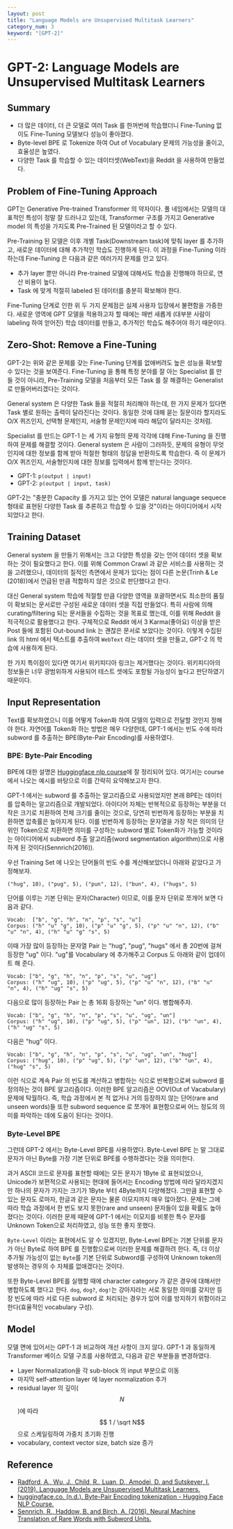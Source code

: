 ```yaml
---
layout: post
title: "Language Models are Unsupervised Multitask Learners"
category_num: 3
keyword: "[GPT-2]"
---
```


# GPT-2: Language Models are Unsupervised Multitask Learners

## Summary

- 더 많은 데이터, 더 큰 모델로 여러 Task 를 한꺼번에 학습했더니 Fine-Tuning 없이도 Fine-Tuning 모델보다 성능이 좋아졌다.
- Byte-level BPE 로 Tokenize 하여 Out of Vocabulary 문제의 가능성을 줄이고, 효율성은 높였다.
- 다양한 Task 를 학습할 수 있는 데이터셋(WebText)을 Reddit 을 사용하여 만들었다.

## Problem of Fine-Tuning Approach

GPT는 Generative Pre-trained Transformer 의 약자이다. 풀 네임에서는 모델의 대표적인 특성이 정말 잘 드러나고 있는데, Transformer 구조를 가지고 Generative model 의 특성을 가지도록 Pre-Trained 된 모델이라고 할 수 있다.

Pre-Training 된 모델은 이후 개별 Task(Downstream task)에 맞춰 layer 를 추가하고, 새로운 데이터에 대해 추가적인 학습도 진행하게 된다. 이 과정을 Fine-Tuning 이라 하는데 Fine-Tuning 은 다음과 같은 여러가지 문제를 안고 있다.

- 추가 layer 뿐만 아니라 Pre-trained 모델에 대해서도 학습을 진행해야 하므로, 연산 비용이 높다.
- Task 에 맞게 적절히 labeled 된 데이터를 충분히 확보해야 한다.

Fine-Tuning 단계로 인한 위 두 가지 문제점은 실제 사용자 입장에서 불편함을 가중한다. 새로운 영역에 GPT 모델을 적용하고자 할 때에는 매번 새롭게 (대부분 사람이 labeling 하여 얻어진) 학습 데이터를 만들고, 추가적인 학습도 해주어야 하기 때문이다.

## Zero-Shot: Remove a Fine-Tuning

GPT-2는 위와 같은 문제를 갖는 Fine-Tuning 단계를 없애버려도 높은 성능을 확보할 수 있다는 것을 보여준다. Fine-Tuning 을 통해 특정 분야를 잘 아는 Specialist 를 만들 것이 아니라, Pre-Training 모델을 처음부터 모든 Task 를 잘 해결하는 Generalist 로 만들어버리겠다는 것이다.

General system 은 다양한 Task 들을 적절히 처리해야 하는데, 한 가지 문제가 있다면 Task 별로 원하는 출력이 달라진다는 것이다. 동일한 것에 대해 묻는 질문이라 할지라도 O/X 퀴즈인지, 선택형 문제인지, 서술형 문제인지에 따라 해답이 달라지는 것처럼.

Specialist 를 만드는 GPT-1 는 세 가지 유형의 문제 각각에 대해 Fine-Tuning 을 진행하여 문제를 해결할 것이다. General system 은 사람이 그러하듯, 문제의 유형이 무엇인지에 대한 정보를 함께 받아 적절한 형태의 정답을 반환하도록 학습한다. 즉 이 문제가 O/X 퀴즈인지, 서술형인지에 대한 정보를 입력에서 함께 받는다는 것이다.

- GPT-1: `p(output | input)`
- GPT-2: `p(output | input, task)`

GPT-2는 "충분한 Capacity 를 가지고 있는 언어 모델은 natural language sequece 형태로 표현된 다양한 Task 를 추론하고 학습할 수 있을 것"이라는 아이디어에서 시작되었다고 한다.

## Training Dataset

General system 을 만들기 위해서는 크고 다양한 특성을 갖는 언어 데이터 셋을 확보하는 것이 필요했다고 한다. 이를 위해 Common Crawl 과 같은 서비스를 사용하는 것을 고려했으나, 데이터의 질적인 측면에서 문제가 있다는 점이 다른 논문(Trinh & Le (2018))에서 언급된 만큼 적합하지 않은 것으로 판단했다고 한다.

대신 General system 학습에 적절할 만큼 다양한 영역을 포괄하면서도 최소한의 품질이 확보되는 문서로만 구성된 새로운 데이터 셋을 직접 만들었다. 특히 사람에 의해 curating/filtering 되는 문서들을 수집하는 것을 목표로 했는데, 이를 위해 Reddit 을 적극적으로 활용했다고 한다. 구체적으로 Reddit 에서 3 Karma(좋아요) 이상을 받은 Post 들에 포함된 Out-bound link 는 괜찮은 문서로 보았다는 것이다. 이렇게 수집된 link 의 html 에서 텍스트를 추출하여 `WebText` 라는 데이터 셋을 만들고, GPT-2 의 학습에 사용하게 된다.

한 가지 특이점이 있다면 여기서 위키피디아 링크는 제거했다는 것이다. 위키피디아의 정보들은 너무 광범위하게 사용되어 테스트 셋에도 포함될 가능성이 높다고 판단하였기 때문이다.

## Input Representation

Text를 확보하였으니 이를 어떻게 Token화 하여 모델의 입력으로 전달할 것인지 정해야 한다. 자연어를 Token화 하는 방법은 매우 다양한데, GPT-1 에서는 빈도 수에 따라 subword 를 추출하는 BPE(Byte-Pair Encoding)를 사용하였다.

### BPE: Byte-Pair Encoding

BPE에 대한 설명은 [Huggingface nlp course](https://huggingface.co/learn/nlp-course/en/chapter6/5)에 잘 정리되어 있다. 여기서는 course 에서 나오는 예시를 바탕으로 이를 간략히 요약해보고자 한다.

GPT-1 에서는 subword 를 추출하는 알고리즘으로 사용되었지만 본래 BPE는 데이터를 압축하는 알고리즘으로 개발되었다. 아이디어 자체는 반복적으로 등장하는 부분을 더 작은 크기로 치환하여 전체 크기를 줄이는 것으로, 당연히 빈번하게 등장하는 부분을 치환하면 압축률은 높아지게 된다. 이를 빈번하게 등장하는 문자열을 가장 작은 의미의 단위인 Token으로 치환하면 의미를 구성하는 subword 별로 Token화가 가능할 것이라는 아이디어에서 subword 추출 알고리즘(word segmentation algorithm)으로 사용하게 된 것이다(Sennrich(2016)).

우선 Training Set 에 나오는 단어들의 빈도 수를 계산해보았더니 아래와 같았다고 가정해보자.

```
("hug", 10), ("pug", 5), ("pun", 12), ("bun", 4), ("hugs", 5)
```

단어를 이루는 기본 단위는 문자(Character) 이므로, 이를 문자 단위로 쪼개어 보면 다음과 같다.

```
Vocab:  ["b", "g", "h", "n", "p", "s", "u"]
Corpus: ("h" "u" "g", 10), ("p" "u" "g", 5), ("p" "u" "n", 12), ("b" "u" "n", 4), ("h" "u" "g" "s", 5)
```

이때 가장 많이 등장하는 문자열 Pair 는 "hug", "pug", "hugs" 에서 총 20번에 걸쳐 등장한 "ug" 이다. "ug"를 Vocabulary 에 추가해주고 Corpus 도 아래와 같이 업데이트 해 준다.

```
Vocab: ["b", "g", "h", "n", "p", "s", "u", "ug"]
Corpus: ("h" "ug", 10), ("p" "ug", 5), ("p" "u" "n", 12), ("b" "u" "n", 4), ("h" "ug" "s", 5)
```

다음으로 많이 등장하는 Pair 는 총 16회 등장하는 "un" 이다. 병합해주자.

```
Vocab: ["b", "g", "h", "n", "p", "s", "u", "ug", "un"]
Corpus: ("h" "ug", 10), ("p" "ug", 5), ("p" "un", 12), ("b" "un", 4), ("h" "ug" "s", 5)
```

다음은 "hug" 이다.

```
Vocab: ["b", "g", "h", "n", "p", "s", "u", "ug", "un", "hug"]
Corpus: ("hug", 10), ("p" "ug", 5), ("p" "un", 12), ("b" "un", 4), ("hug" "s", 5)
```

이런 식으로 계속 Pair 의 빈도를 계산하고 병합하는 식으로 반복함으로써 subword 를 정의하는 것이 BPE 알고리즘이다. 이러한 BPE 알고리즘은 OOV(Out of Vacabulary) 문제에 탁월하다. 즉, 학습 과정에서 본 적 없거나 거의 등장하지 않는 단어(rare and unseen words)들 또한 subword sequence 로 쪼개어 표현함으로써 어느 정도의 의미를 파악하는 데에 도움이 된다는 것이다.

### Byte-Level BPE

그런데 GPT-2 에서는 Byte-Level BPE를 사용하였다. Byte-Level BPE 는 말 그대로 문자가 아닌 Byte를 가장 기본 단위로 BPE를 수행하겠다는 것을 의미한다.

과거 ASCII 코드로 문자를 표현할 때에는 모든 문자가 1Byte 로 표현되었으나, Unicode가 보편적으로 사용되는 현대에 들어서는 Encoding 방법에 따라 달라지겠지만 하나의 문자가 가지는 크기가 1Byte 부터 4Byte까지 다양해졌다. 그만큼 표현할 수 있는 문자도 로마자, 한글과 같은 문자는 물론 이모지까지 매우 많아졌다. 문제는 그에 따라 학습 과정에서 한 번도 보지 못한(rare and unseen) 문자들이 있을 확률도 높아졌다는 것이다. 이러한 문제 때문에 GPT-1 에서는 이모지를 비롯한 특수 문자를 Unknown Token으로 처리하였고, 성능 또한 좋지 못했다.

`Byte-Level` 이라는 표현에서도 알 수 있겠지만, Byte-Level BPE는 기본 단위를 문자가 아닌 Byte로 하여 BPE 를 진행함으로써 이러한 문제를 해결하려 한다. 즉, 더 이상 추가될 가능성이 없는 `Byte`를 기본 단위로 Subword를 구성하여 Unknown token의 발생하는 경우의 수 자체를 없애겠다는 것이다.

또한 Byte-Level BPE를 실행할 때에 character category 가 같은 경우에 대해서만 병합하도록 했다고 한다. `dog`, `dog?`, `dog!`는 강아지라는 서로 동일한 의미를 갖지만 등장 빈도에 따라 서로 다른 subword 로 처리되는 경우가 있어 이를 방지하기 위함이라고 한다(효율적인 vocabulary 구성).

## Model

모델 면에 있어서는 GPT-1 과 비교하여 개선 사항이 크지 않다. GPT-1 과 동일하게 Transformer 베이스 모델 구조를 사용하였고, 다음과 같은 부분들을 변경하였다.

- Layer Normalization을 각 sub-block 의 input 부분으로 이동
- 마지막 self-attention layer 에 layer normalization 추가
- residual layer 의 깊이($$ N $$)에 따라 $$ 1 / \sqrt N$$ 으로 스케일링하여 가중치 초기화 진행
- vocabulary, context vector size, batch size 증가

## Reference

- [Radford, A., Wu, J., Child, R., Luan, D., Amodei, D. and Sutskever, I. (2019). Language Models are Unsupervised Multitask Learners.](https://d4mucfpksywv.cloudfront.net/better-language-models/language-models.pdf.)
- [huggingface.co. (n.d.). Byte-Pair Encoding tokenization - Hugging Face NLP Course.](https://huggingface.co/learn/nlp-course/en/chapter6/5)
- [Sennrich, R., Haddow, B. and Birch, A. (2016). Neural Machine Translation of Rare Words with Subword Units.](https://arxiv.org/pdf/1508.07909)

